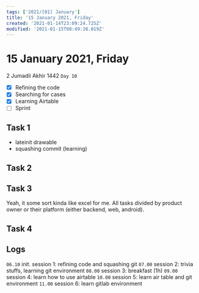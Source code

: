 ```yaml
---
tags: ['2021/[01] January']
title: '15 January 2021, Friday'
created: '2021-01-14T23:09:24.725Z'
modified: '2021-01-15T08:49:38.019Z'
---
```


# 15 January 2021, Friday
2 Jumadil Akhir 1442 `Day 10`

- [x] Refining the code
- [x] Searching for cases
- [x] Learning Airtable
- [ ] Sprint

## Task 1
- lateinit drawable
- squashing commit (learning)

## Task 2

## Task 3
Yeah, it some sort kinda like excel for me. All tasks divided by product owner or their platform (either backend, web, android). 

## Task 4

## Logs
`06.10` init. session 1: refining code and squashing git
`07.00` session 2: trivia stuffs, learning git environment
`08.00` session 3: breakfast (1h)
`09.00` session 4: learn how to use airtable
`10.00` session 5: learn air table and git environment
`11.00` session 6: learn gitlab environment



